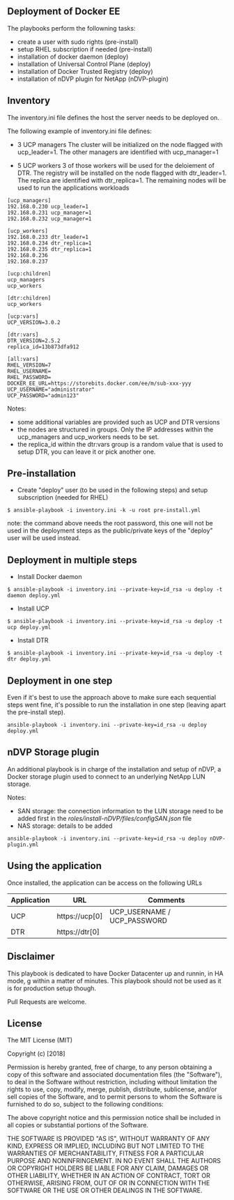 Deployment of Docker EE
-------------------------------

The playbooks perform the followning tasks:

* create a user with sudo rights (pre-install)
* setup RHEL subscription if needed (pre-install) 
* installation of docker daemon (deploy)
* installation of Universal Control Plane (deploy)
* installation of Docker Trusted Registry (deploy)
* installation of nDVP plugin for NetApp (nDVP-plugin)

Inventory
---------

The inventory.ini file defines the host the server needs to be deployed on.

The following example of inventory.ini file defines:

- 3 UCP managers
  The cluster will be initialized on the node flagged with ucp_leader=1.
  The other managers are identified with ucp_manager=1

- 5 UCP workers
  3 of those workers will be used for the deloiement of DTR.
  The registry will be installed on the node flagged with dtr_leader=1. The replica are identified with dtr_replica=1.
  The remaining nodes will be used to run the applications workloads

```
[ucp_managers]
192.168.0.230 ucp_leader=1
192.168.0.231 ucp_manager=1
192.168.0.232 ucp_manager=1

[ucp_workers]
192.168.0.233 dtr_leader=1
192.168.0.234 dtr_replica=1
192.168.0.235 dtr_replica=1
192.168.0.236
192.168.0.237

[ucp:children]
ucp_managers
ucp_workers

[dtr:children]
ucp_workers

[ucp:vars]
UCP_VERSION=3.0.2

[dtr:vars]
DTR_VERSION=2.5.2
replica_id=13b873dfa912

[all:vars]
RHEL_VERSION=7
RHEL_USERNAME=
RHEL_PASSWORD=
DOCKER_EE_URL=https://storebits.docker.com/ee/m/sub-xxx-yyy
UCP_USERNAME="administrator"
UCP_PASSWORD="admin123"
```

Notes:
- some additional variables are provided such as UCP and DTR versions
- the nodes are structured in groups. Only the IP addresses within the ucp_managers and ucp_workers needs to be set.
- the replica_id within the dtr:vars group is a random value that is used to setup DTR, you can leave it or pick another one.


Pre-installation
----------------

* Create "deploy" user (to be used in the following steps) and setup subscription (needed for RHEL)

```
$ ansible-playbook -i inventory.ini -k -u root pre-install.yml
```

note: the command above needs the root password, this one will not be used in the deployment steps as the public/private keys of the "deploy" user will be used instead.

Deployment in multiple steps
----------------------------

* Install Docker daemon

```
$ ansible-playbook -i inventory.ini --private-key=id_rsa -u deploy -t daemon deploy.yml
```

* Install UCP

```
$ ansible-playbook -i inventory.ini --private-key=id_rsa -u deploy -t ucp deploy.yml
```

* Install DTR

```
$ ansible-playbook -i inventory.ini --private-key=id_rsa -u deploy -t dtr deploy.yml
```

Deployment in one step
----------------------

Even if it's best to use the approach above to make sure each sequential steps went fine, it's possible to run the installation in one step (leaving apart the pre-install step).

```
ansible-playbook -i inventory.ini --private-key=id_rsa -u deploy deploy.yml
```

nDVP Storage plugin
-------------------

An additional playbook is in charge of the installation and setup of nDVP, a Docker storage plugin used to connect to an underlying NetApp LUN storage.

Notes: 
- SAN storage: the connection information to the LUN storage need to be added first in the *roles/install-nDVP/files/configSAN.json* file
- NAS storage: details to be added

```
ansible-playbook -i inventory.ini --private-key=id_rsa -u deploy nDVP-plugin.yml
```

Using the application
---------------------

Once installed, the application can be access on the following URLs

Application | URL | Comments
------------| --- | --------
UCP         | https://ucp[0] | UCP_USERNAME / UCP_PASSWORD
DTR         | https://dtr[0] |

Disclaimer
----------

This playbook is dedicated to have Docker Datacenter up and runnin, in HA mode, g within a matter of minutes.
This playbook should not be used as it is for production setup though.

Pull Requests are welcome.

License
-------

The MIT License (MIT)

Copyright (c) [2018]

Permission is hereby granted, free of charge, to any person obtaining a copy
of this software and associated documentation files (the "Software"), to deal
in the Software without restriction, including without limitation the rights
to use, copy, modify, merge, publish, distribute, sublicense, and/or sell
copies of the Software, and to permit persons to whom the Software is
furnished to do so, subject to the following conditions:

The above copyright notice and this permission notice shall be included in all
copies or substantial portions of the Software.

THE SOFTWARE IS PROVIDED "AS IS", WITHOUT WARRANTY OF ANY KIND, EXPRESS OR
IMPLIED, INCLUDING BUT NOT LIMITED TO THE WARRANTIES OF MERCHANTABILITY,
FITNESS FOR A PARTICULAR PURPOSE AND NONINFRINGEMENT. IN NO EVENT SHALL THE
AUTHORS OR COPYRIGHT HOLDERS BE LIABLE FOR ANY CLAIM, DAMAGES OR OTHER
LIABILITY, WHETHER IN AN ACTION OF CONTRACT, TORT OR OTHERWISE, ARISING FROM,
OUT OF OR IN CONNECTION WITH THE SOFTWARE OR THE USE OR OTHER DEALINGS IN THE
SOFTWARE.
